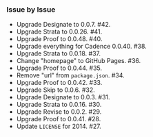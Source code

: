 ### Issue by Issue

 * Upgrade Designate to 0.0.7. #42.
 * Upgrade Strata to 0.0.26. #41.
 * Upgrade Proof to 0.0.48. #40.
 * Upgrade everything for Cadence 0.0.40. #38.
 * Upgrade Strata to 0.0.18. #37.
 * Change "homepage" to GitHub Pages. #36.
 * Upgrade Proof to 0.0.44. #35.
 * Remove "url" from `package.json`. #34.
 * Upgrade Proof to 0.0.42. #33.
 * Upgrade Skip to 0.0.6. #32.
 * Upgrade Designate to 0.0.3. #31.
 * Upgrade Strata to 0.0.16. #30.
 * Upgrade Revise to 0.0.2. #29.
 * Upgrade Proof to 0.0.41. #28.
 * Update `LICENSE` for 2014. #27.
